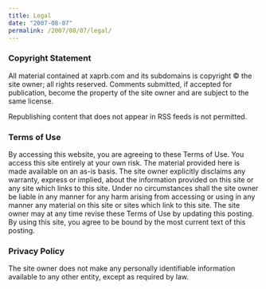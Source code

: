 ```yaml
---
title: Legal
date: "2007-08-07"
permalink: /2007/08/07/legal/
---
```

### Copyright Statement

All material contained at xaprb.com and its subdomains is copyright &copy; the site owner; all rights reserved. Comments submitted, if accepted for publication, become the property of the site owner and are subject to the same license.

Republishing content that does not appear in RSS feeds is not permitted.

### Terms of Use

By accessing this website, you are agreeing to these Terms of Use. You access this site entirely at your own risk. The material provided here is made available on an as-is basis. The site owner explicitly disclaims any warranty, express or implied, about the information provided on this site or any site which links to this site. Under no circumstances shall the site owner be liable in any manner for any harm arising from accessing or using in any manner any material on this site or sites which link to this site. The site owner may at any time revise these Terms of Use by updating this posting. By using this site, you agree to be bound by the most current text of this posting.

### Privacy Policy

The site owner does not make any personally identifiable information available to any other entity, except as required by law.
